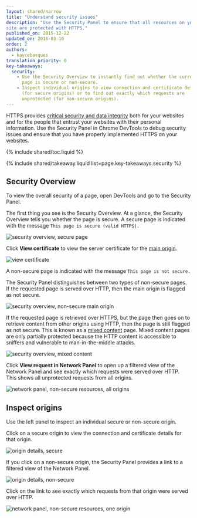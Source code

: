 ```yaml
---
layout: shared/narrow
title: "Understand security issues"
description: "Use the Security Panel to ensure that all resources on your 
site are protected with HTTPS."
published_on: 2015-12-22
updated_on: 2016-03-10
order: 2
authors:
  - kaycebasques
translation_priority: 0
key-takeaways:
  security:
    - Use the Security Overview to instantly find out whether the current 
      page is secure or non-secure.
    - Inspect individual origins to view connection and certificate details
      (for secure origins) or to find out exactly which requests are
      unprotected (for non-secure origins).
---
```


HTTPS provides [critical security and data integrity][why-https] 
both for your websites and for the people that entrust your websites 
with their personal information. Use the Security Panel in Chrome DevTools 
to debug security issues and ensure that you have properly implemented 
HTTPS on your websites.

{% include shared/toc.liquid %}

{% include shared/takeaway.liquid list=page.key-takeaways.security %}

## Security Overview

To view the overall security of a page, open DevTools and go to the 
Security Panel. 

The first thing you see is the Security Overview. At a glance, the 
Security Overview tells you whether the page is secure. A secure page is 
indicated with the message `This page is secure (valid HTTPS).`

![security overview, secure page](/web/tools/chrome-devtools/debug/security/images/overview-secure.png)

Click **View certificate** to view the server certificate for the 
[main origin][same-origin-policy]. 

![view certificate](/web/tools/chrome-devtools/debug/security/images/view-certificate.png)

A non-secure page is indicated with the message `This page is not secure.`

The Security Panel distinguishes between two types of non-secure pages. 
If the requested page is served over HTTP, then the main origin is flagged as 
not secure. 

![security overview, non-secure main origin](/web/tools/chrome-devtools/debug/security/images/overview-non-secure.png)

If the requested page is retrieved over HTTPS, but the page then goes on 
to retrieve content from other origins using HTTP, then the page is still 
flagged as not secure. This is known as a [mixed content][mixed-content] 
page. Mixed content pages are only partially protected because the HTTP 
content is accessible to sniffers and vulnerable to man-in-the-middle attacks. 

![security overview, mixed content](/web/tools/chrome-devtools/debug/security/images/overview-mixed.png)

Click **View request in Network Panel** to open up a filtered view of the 
Network Panel and see exactly which requests were served over HTTP. This shows 
all unprotected requests from all origins. 

![network panel, non-secure resources, all origins](/web/tools/chrome-devtools/debug/security/images/network-all.png)

## Inspect origins

Use the left panel to inspect an individual secure or non-secure origin. 

Click on a secure origin to view the connection and certificate details for 
that origin.

![origin details, secure](/web/tools/chrome-devtools/debug/security/images/origin-detail-secure.png)

If you click on a non-secure origin, the Security Panel provides a link to a filtered view of the Network Panel. 

![origin details, non-secure](/web/tools/chrome-devtools/debug/security/images/origin-detail-non-secure.png)

Click on the link to see exactly which requests from that origin were 
served over HTTP. 

![network panel, non-secure resources, one origin](/web/tools/chrome-devtools/debug/security/images/network-one.png)





[mixed-content]: https://developers.google.com/web/fundamentals/security/prevent-mixed-content/what-is-mixed-content
[same-origin-policy]: https://en.wikipedia.org/wiki/Same-origin_policy
[why-https]: https://developers.google.com/web/fundamentals/security/encrypt-in-transit/why-https
